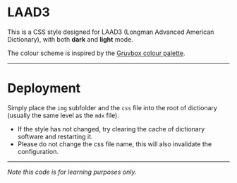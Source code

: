 # LAAD3

This is a CSS style designed for LAAD3 (Longman Advanced American Dictionary), with both **dark** and **light** mode.

The colour scheme is inspired by the [Gruvbox colour palette](https://github.com/morhetz/gruvbox.git).

---

# Deployment

Simply place the `img` subfolder and the `css` file into the root of dictionary (usually the same level as the `mdx` file).

- If the style has not changed, try clearing the cache of dictionary software and restarting it. 
- Please do not change the css file name, this will also invalidate the configuration.

---

*Note this code is for learning purposes only.*
